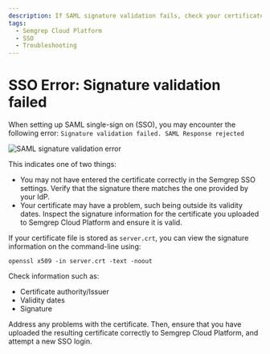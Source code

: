 ```yaml
---
description: If SAML signature validation fails, check your certificate upload and information.
tags:
  - Semgrep Cloud Platform 
  - SSO
  - Troubleshooting
---
```


# SSO Error: Signature validation failed

When setting up SAML single-sign on (SSO), you may encounter the following error: `Signature validation failed. SAML Response rejected`

![SAML signature validation error](/img/signature-validation.png#md-width)

This indicates one of two things:

* You may not have entered the certificate correctly in the Semgrep SSO settings. Verify that the signature there matches the one provided by your IdP.
* Your certificate may have a problem, such being outside its validity dates. Inspect the signature information for the certificate you uploaded to Semgrep Cloud Platform and ensure it is valid.

If your certificate file is stored as `server.crt`, you can view the signature information on the command-line using:

```console
openssl x509 -in server.crt -text -noout
```
Check information such as:

- Certificate authority/Issuer
- Validity dates
- Signature

Address any problems with the certificate. Then, ensure that you have uploaded the resulting certificate correctly to Semgrep Cloud Platform, and attempt a new SSO login.
